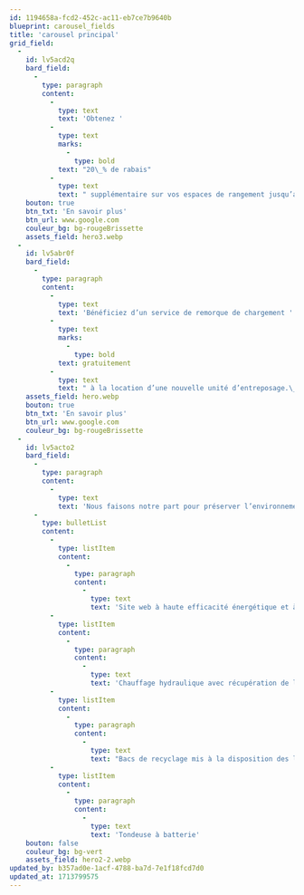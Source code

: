```yaml
---
id: 1194658a-fcd2-452c-ac11-eb7ce7b9640b
blueprint: carousel_fields
title: 'carousel principal'
grid_field:
  -
    id: lv5acd2q
    bard_field:
      -
        type: paragraph
        content:
          -
            type: text
            text: 'Obtenez '
          -
            type: text
            marks:
              -
                type: bold
            text: "20\_% de rabais"
          -
            type: text
            text: " supplémentaire sur vos espaces de rangement jusqu’au 30\_avril 2024."
    bouton: true
    btn_txt: 'En savoir plus'
    btn_url: www.google.com
    couleur_bg: bg-rougeBrissette
    assets_field: hero3.webp
  -
    id: lv5abr0f
    bard_field:
      -
        type: paragraph
        content:
          -
            type: text
            text: 'Bénéficiez d’un service de remorque de chargement '
          -
            type: text
            marks:
              -
                type: bold
            text: gratuitement
          -
            type: text
            text: " à la location d’une nouvelle unité d’entreposage.\_"
    assets_field: hero.webp
    bouton: true
    btn_txt: 'En savoir plus'
    btn_url: www.google.com
    couleur_bg: bg-rougeBrissette
  -
    id: lv5acto2
    bard_field:
      -
        type: paragraph
        content:
          -
            type: text
            text: 'Nous faisons notre part pour préserver l’environnement.'
      -
        type: bulletList
        content:
          -
            type: listItem
            content:
              -
                type: paragraph
                content:
                  -
                    type: text
                    text: 'Site web à haute efficacité énergétique et à faibles émissions de carbone'
          -
            type: listItem
            content:
              -
                type: paragraph
                content:
                  -
                    type: text
                    text: 'Chauffage hydraulique avec récupération de la chaleur produite par l’entreprise voisine'
          -
            type: listItem
            content:
              -
                type: paragraph
                content:
                  -
                    type: text
                    text: "Bacs de recyclage mis à la disposition des locataires\_"
          -
            type: listItem
            content:
              -
                type: paragraph
                content:
                  -
                    type: text
                    text: 'Tondeuse à batterie'
    bouton: false
    couleur_bg: bg-vert
    assets_field: hero2-2.webp
updated_by: b357ad0e-1acf-4788-ba7d-7e1f18fcd7d0
updated_at: 1713799575
---
```

